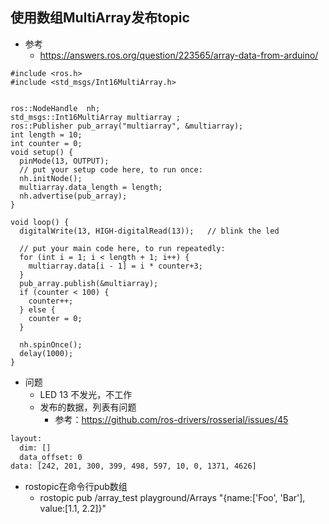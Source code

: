 ## 使用数组MultiArray发布topic

- 参考
    - https://answers.ros.org/question/223565/array-data-from-arduino/

```
#include <ros.h>
#include <std_msgs/Int16MultiArray.h>


ros::NodeHandle  nh;
std_msgs::Int16MultiArray multiarray ;
ros::Publisher pub_array("multiarray", &multiarray);
int length = 10;
int counter = 0;
void setup() {
  pinMode(13, OUTPUT);
  // put your setup code here, to run once:
  nh.initNode();
  multiarray.data_length = length;
  nh.advertise(pub_array);
}

void loop() {
  digitalWrite(13, HIGH-digitalRead(13));   // blink the led
  
  // put your main code here, to run repeatedly:
  for (int i = 1; i < length + 1; i++) {
    multiarray.data[i - 1] = i * counter+3;
  }
  pub_array.publish(&multiarray);
  if (counter < 100) {
    counter++;
  } else {
    counter = 0;
  }
  
  nh.spinOnce();
  delay(1000);
}
```

- 问题
    - LED 13 不发光，不工作
    - 发布的数据，列表有问题
        - 参考：https://github.com/ros-drivers/rosserial/issues/45
```bash
layout: 
  dim: []
  data_offset: 0
data: [242, 201, 300, 399, 498, 597, 10, 0, 1371, 4626]
```
    
-  rostopic在命令行pub数组   
    - rostopic pub /array_test playground/Arrays "{name:['Foo', 'Bar'], value:[1.1, 2.2]}"
